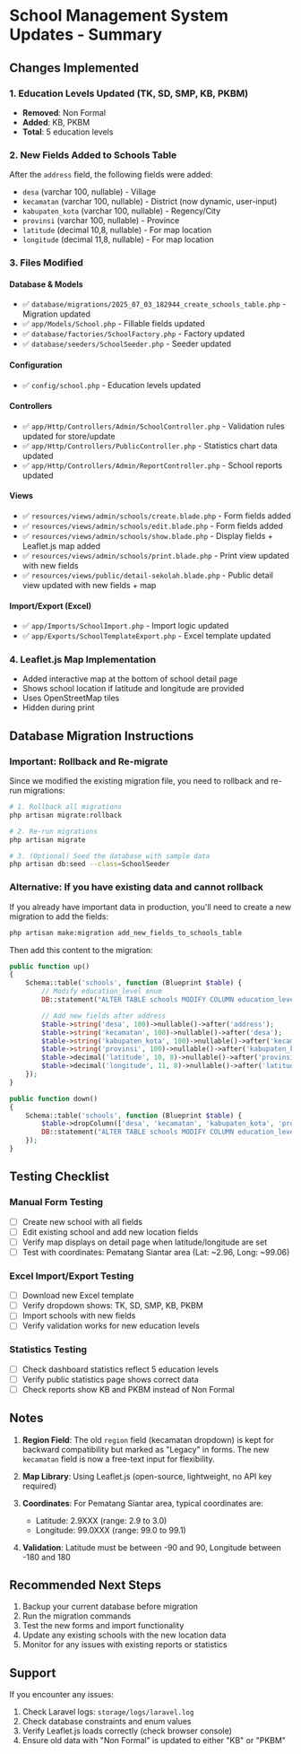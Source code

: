 # School Management System Updates - Summary

## Changes Implemented

### 1. Education Levels Updated (TK, SD, SMP, KB, PKBM)

-   **Removed**: Non Formal
-   **Added**: KB, PKBM
-   **Total**: 5 education levels

### 2. New Fields Added to Schools Table

After the `address` field, the following fields were added:

-   `desa` (varchar 100, nullable) - Village
-   `kecamatan` (varchar 100, nullable) - District (now dynamic, user-input)
-   `kabupaten_kota` (varchar 100, nullable) - Regency/City
-   `provinsi` (varchar 100, nullable) - Province
-   `latitude` (decimal 10,8, nullable) - For map location
-   `longitude` (decimal 11,8, nullable) - For map location

### 3. Files Modified

#### Database & Models

-   ✅ `database/migrations/2025_07_03_182944_create_schools_table.php` - Migration updated
-   ✅ `app/Models/School.php` - Fillable fields updated
-   ✅ `database/factories/SchoolFactory.php` - Factory updated
-   ✅ `database/seeders/SchoolSeeder.php` - Seeder updated

#### Configuration

-   ✅ `config/school.php` - Education levels updated

#### Controllers

-   ✅ `app/Http/Controllers/Admin/SchoolController.php` - Validation rules updated for store/update
-   ✅ `app/Http/Controllers/PublicController.php` - Statistics chart data updated
-   ✅ `app/Http/Controllers/Admin/ReportController.php` - School reports updated

#### Views

-   ✅ `resources/views/admin/schools/create.blade.php` - Form fields added
-   ✅ `resources/views/admin/schools/edit.blade.php` - Form fields added
-   ✅ `resources/views/admin/schools/show.blade.php` - Display fields + Leaflet.js map added
-   ✅ `resources/views/admin/schools/print.blade.php` - Print view updated with new fields
-   ✅ `resources/views/public/detail-sekolah.blade.php` - Public detail view updated with new fields + map

#### Import/Export (Excel)

-   ✅ `app/Imports/SchoolImport.php` - Import logic updated
-   ✅ `app/Exports/SchoolTemplateExport.php` - Excel template updated

### 4. Leaflet.js Map Implementation

-   Added interactive map at the bottom of school detail page
-   Shows school location if latitude and longitude are provided
-   Uses OpenStreetMap tiles
-   Hidden during print

## Database Migration Instructions

### Important: Rollback and Re-migrate

Since we modified the existing migration file, you need to rollback and re-run migrations:

```bash
# 1. Rollback all migrations
php artisan migrate:rollback

# 2. Re-run migrations
php artisan migrate

# 3. (Optional) Seed the database with sample data
php artisan db:seed --class=SchoolSeeder
```

### Alternative: If you have existing data and cannot rollback

If you already have important data in production, you'll need to create a new migration to add the fields:

```bash
php artisan make:migration add_new_fields_to_schools_table
```

Then add this content to the migration:

```php
public function up()
{
    Schema::table('schools', function (Blueprint $table) {
        // Modify education_level enum
        DB::statement("ALTER TABLE schools MODIFY COLUMN education_level ENUM('TK', 'SD', 'SMP', 'KB', 'PKBM') NOT NULL");

        // Add new fields after address
        $table->string('desa', 100)->nullable()->after('address');
        $table->string('kecamatan', 100)->nullable()->after('desa');
        $table->string('kabupaten_kota', 100)->nullable()->after('kecamatan');
        $table->string('provinsi', 100)->nullable()->after('kabupaten_kota');
        $table->decimal('latitude', 10, 8)->nullable()->after('provinsi');
        $table->decimal('longitude', 11, 8)->nullable()->after('latitude');
    });
}

public function down()
{
    Schema::table('schools', function (Blueprint $table) {
        $table->dropColumn(['desa', 'kecamatan', 'kabupaten_kota', 'provinsi', 'latitude', 'longitude']);
        DB::statement("ALTER TABLE schools MODIFY COLUMN education_level ENUM('TK', 'SD', 'SMP', 'Non Formal') NOT NULL");
    });
}
```

## Testing Checklist

### Manual Form Testing

-   [ ] Create new school with all fields
-   [ ] Edit existing school and add new location fields
-   [ ] Verify map displays on detail page when latitude/longitude are set
-   [ ] Test with coordinates: Pematang Siantar area (Lat: ~2.96, Long: ~99.06)

### Excel Import/Export Testing

-   [ ] Download new Excel template
-   [ ] Verify dropdown shows: TK, SD, SMP, KB, PKBM
-   [ ] Import schools with new fields
-   [ ] Verify validation works for new education levels

### Statistics Testing

-   [ ] Check dashboard statistics reflect 5 education levels
-   [ ] Verify public statistics page shows correct data
-   [ ] Check reports show KB and PKBM instead of Non Formal

## Notes

1. **Region Field**: The old `region` field (kecamatan dropdown) is kept for backward compatibility but marked as "Legacy" in forms. The new `kecamatan` field is now a free-text input for flexibility.

2. **Map Library**: Using Leaflet.js (open-source, lightweight, no API key required)

3. **Coordinates**: For Pematang Siantar area, typical coordinates are:

    - Latitude: 2.9XXX (range: 2.9 to 3.0)
    - Longitude: 99.0XXX (range: 99.0 to 99.1)

4. **Validation**: Latitude must be between -90 and 90, Longitude between -180 and 180

## Recommended Next Steps

1. Backup your current database before migration
2. Run the migration commands
3. Test the new forms and import functionality
4. Update any existing schools with the new location data
5. Monitor for any issues with existing reports or statistics

## Support

If you encounter any issues:

1. Check Laravel logs: `storage/logs/laravel.log`
2. Check database constraints and enum values
3. Verify Leaflet.js loads correctly (check browser console)
4. Ensure old data with "Non Formal" is updated to either "KB" or "PKBM"
